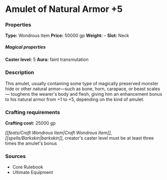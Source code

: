 ﻿---
Title: "Amulet of Natural Armor +5"
Type: "Wondrous Item"
Price: "50000 gp"
Weight: "–"
Slot: "Neck"
Caster level: "5"
Aura: "faint transmutation"
Description: |
  "This amulet, usually containing some type of magically preserved monster hide or other natural armor—such as bone, horn, carapace, or beast scales— toughens the wearer's body and flesh, giving him an enhancement bonus to his natural armor from +1 to +5, depending on the kind of amulet."
Crafting cost: "25000 gp"
Sources: "['Core Rulebook', 'Ultimate Equipment']"
---

# Amulet of Natural Armor +5

### Properties

**Type:** Wondrous Item **Price:** 50000 gp **Weight:** – **Slot:** Neck

##### Magical properties

**Caster level:** 5 **Aura:** faint transmutation

### Description

This amulet, usually containing some type of magically preserved monster hide or other natural armor—such as bone, horn, carapace, or beast scales— toughens the wearer's body and flesh, giving him an enhancement bonus to his natural armor from +1 to +5, depending on the kind of amulet.

### Crafting requirements

**Crafting cost:** 25000 gp

_[[feats/Craft Wondrous Item|Craft Wondrous Item]]_, _[[spells/Barkskin|barkskin]]_, creator's caster level must be at least three times the amulet's bonus

### Sources

* Core Rulebook
* Ultimate Equipment